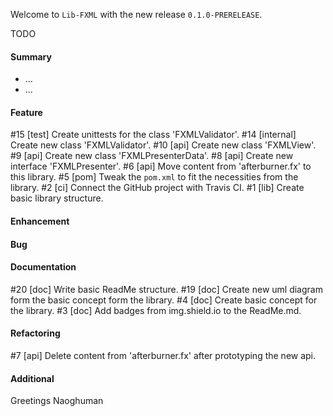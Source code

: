 Welcome to `Lib-FXML` with the new release `0.1.0-PRERELEASE`.

TODO



#### Summary
* ...
* ...



#### Feature
#15 [test] Create unittests for the class 'FXMLValidator'.
#14 [internal] Create new class 'FXMLValidator'.
#10 [api] Create new class 'FXMLView'.
#9 [api] Create new class 'FXMLPresenterData'.
#8 [api] Create new interface 'FXMLPresenter'.
#6 [api] Move content from 'afterburner.fx' to this library.
#5 [pom] Tweak the `pom.xml` to fit the necessities from the library.
#2 [ci] Connect the GitHub project with Travis CI.
#1 [lib] Create basic library structure.



#### Enhancement



#### Bug



#### Documentation
#20 [doc] Write basic ReadMe structure.
#19 [doc] Create new uml diagram form the basic concept form the library.
#4 [doc] Create basic concept for the library.
#3 [doc] Add badges from img.shield.io to the ReadMe.md.



#### Refactoring
#7 [api] Delete content from 'afterburner.fx' after prototyping the new api.



#### Additional



Greetings
Naoghuman



[//]: # (Issues which will be integrated in this release)



[//]: # (Links)
[JavaFX]:http://docs.oracle.com/javase/8/javase-clienttechnologies.htm
[Maven]:http://maven.apache.org/
[NetBeans]:https://netbeans.org/
